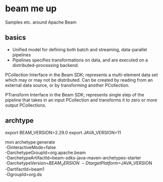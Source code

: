 # beam me up

Samples etc. around Apache Beam

## basics


* Unified model for defining both batch and streaming, data-parallel pipelines
* Pipelines specifies transformations on data, and are executed on a distributed-processing backend.

PCollection
Interface in the Beam SDK; represents a multi-element data set which may or may not be distributed. Can be created by reading from an external data source, or by transforming another PCollection.

PTransform
Interface in the Beam SDK; represents single step of the pipeline that takes in an input PCollection and transforms it to zero or more output PCollections.

## archtype

export BEAM_VERSION=2.29.0
export JAVA_VERSION=11

mvn archetype:generate \
    -DinteractiveMode=false \
    -DarchetypeGroupId=org.apache.beam \
    -DarchetypeArtifactId=beam-sdks-java-maven-archetypes-starter \
    -DarchetypeVersion=$BEAM_VERSION \
    -DtargetPlatform=$JAVA_VERSION \
    -DartifactId=beam1 \
    -DgroupId=org.ds

